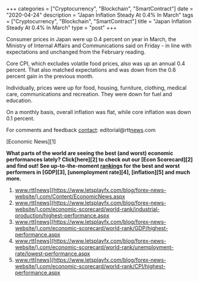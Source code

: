 +++
categories = ["Cryptocurrency", "Blockchain", "SmartContract"]
date = "2020-04-24"
description = "Japan Inflation Steady At 0.4% In March"
tags = ["Cryptocurrency", "Blockchain", "SmartContract"]
title = "Japan Inflation Steady At 0.4% In March"
type = "post"
+++

Consumer prices in Japan were up 0.4 percent on year in March, the
Ministry of Internal Affairs and Communications said on Friday - in line
with expectations and unchanged from the February reading.

Core CPI, which excludes volatile food prices, also was up an annual 0.4
percent. That also matched expectations and was down from the 0.6
percent gain in the previous month.

Individually, prices were up for food, housing, furniture, clothing,
medical care, communications and recreation. They were down for fuel and
education.

On a monthly basis, overall inflation was flat, while core inflation was
down 0.1 percent.

For comments and feedback [contact](https://www.playgroundfx.com/contact/): editorial@rtt[news](https://www.letsplayfx.com/blog/forex-news-website/).com

[Economic News][1]

 **What parts of the world are seeing the best (and worst) economic
performances lately? Click[here][2] to check out our [Econ Scorecard][2]
and find out! See up-to-the-moment [ranking](https://www.playgroundfx.com/blog/crypto-exchange-ranking/)s for the best and worst
performers in [GDP][3], [unemployment rate][4], [inflation][5] and much
more.**

   1. www.rtt[news](https://www.letsplayfx.com/blog/forex-news-website/).com/Content/EconomicNews.aspx
   2. www.rtt[news](https://www.letsplayfx.com/blog/forex-news-website/).com/economic-scorecard/world-rank/industrial-production/highest-performance.aspx
   3. www.rtt[news](https://www.letsplayfx.com/blog/forex-news-website/).com/economic-scorecard/world-rank/GDP/highest-performance.aspx
   4. www.rtt[news](https://www.letsplayfx.com/blog/forex-news-website/).com/economic-scorecard/world-rank/unemployment-rate/lowest-performance.aspx
   5. www.rtt[news](https://www.letsplayfx.com/blog/forex-news-website/).com/economic-scorecard/world-rank/CPI/highest-performance.aspx